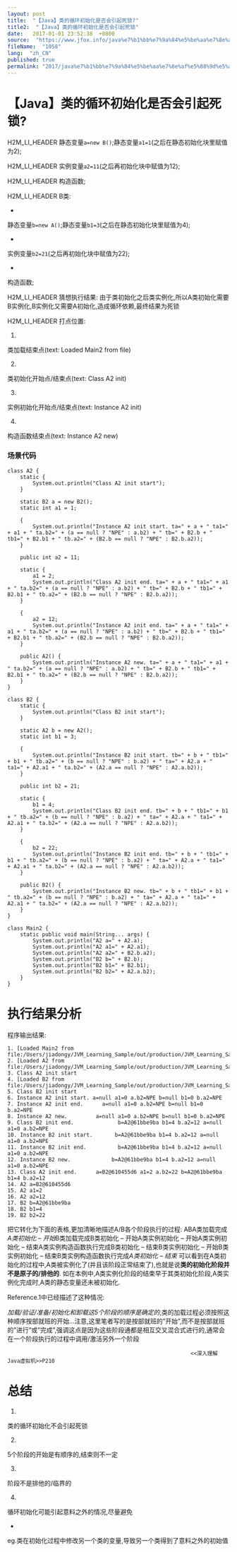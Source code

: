 ```yaml
---
layout: post
title:  "【Java】类的循环初始化是否会引起死锁?"
title2:  "【Java】类的循环初始化是否会引起死锁"
date:   2017-01-01 23:52:38  +0800
source:  "https://www.jfox.info/java%e7%b1%bb%e7%9a%84%e5%be%aa%e7%8e%af%e5%88%9d%e5%a7%8b%e5%8c%96%e6%98%af%e5%90%a6%e4%bc%9a%e5%bc%95%e8%b5%b7%e6%ad%bb%e9%94%81.html"
fileName:  "1058"
lang:  "zh_CN"
published: true
permalink: "2017/java%e7%b1%bb%e7%9a%84%e5%be%aa%e7%8e%af%e5%88%9d%e5%a7%8b%e5%8c%96%e6%98%af%e5%90%a6%e4%bc%9a%e5%bc%95%e8%b5%b7%e6%ad%bb%e9%94%81.html"
---
```


# 【Java】类的循环初始化是否会引起死锁? 


H2M_LI_HEADER 
静态变量`a=new B()`;静态变量`a1=1`(之后在静态初始化块里赋值为2);

H2M_LI_HEADER 
实例变量`a2=11`(之后再初始化块中赋值为12);

H2M_LI_HEADER 
构造函数;

H2M_LI_HEADER 
B类:

- 
静态变量`b=new A()`;静态变量`b1=3`(之后在静态初始化块里赋值为4);

- 
实例变量`b2=21`(之后再初始化块中赋值为22);

- 
构造函数;

H2M_LI_HEADER 
猜想执行结果: 由于类初始化之后类实例化,所以A类初始化需要B实例化,B实例化又需要A初始化,造成循环依赖,最终结果为死锁

H2M_LI_HEADER 
打点位置:

1. 
类加载结束点(text: Loaded Main2 from file)

2. 
类初始化开始点/结束点(text: Class A2 init)

3. 
实例初始化开始点/结束点(text: Instance A2 init)

4. 
构造函数结束点(text: Instance A2 new)

### 场景代码

    class A2 {
        static {
            System.out.println("Class A2 init start");
        }
    
        static B2 a = new B2();
        static int a1 = 1;
    
        {
            System.out.println("Instance A2 init start. ta=" + a + " ta1=" + a1 + " ta.b2=" + (a == null ? "NPE" : a.b2) + " tb=" + B2.b + " tb1=" + B2.b1 + " tb.a2=" + (B2.b == null ? "NPE" : B2.b.a2));
        }
    
        public int a2 = 11;
    
        static {
            a1 = 2;
            System.out.println("Class A2 init end. ta=" + a + " ta1=" + a1 + " ta.b2=" + (a == null ? "NPE" : a.b2) + " tb=" + B2.b + " tb1=" + B2.b1 + " tb.a2=" + (B2.b == null ? "NPE" : B2.b.a2));
        }
    
        {
            a2 = 12;
            System.out.println("Instance A2 init end. ta=" + a + " ta1=" + a1 + " ta.b2=" + (a == null ? "NPE" : a.b2) + " tb=" + B2.b + " tb1=" + B2.b1 + " tb.a2=" + (B2.b == null ? "NPE" : B2.b.a2));
        }
    
        public A2() {
            System.out.println("Instance A2 new. ta=" + a + " ta1=" + a1 + " ta.b2=" + (a == null ? "NPE" : a.b2) + " tb=" + B2.b + " tb1=" + B2.b1 + " tb.a2=" + (B2.b == null ? "NPE" : B2.b.a2));
        }
    }
    
    class B2 {
        static {
            System.out.println("Class B2 init start");
        }
    
        static A2 b = new A2();
        static int b1 = 3;
    
        {
            System.out.println("Instance B2 init start. tb=" + b + " tb1=" + b1 + " tb.a2=" + (b == null ? "NPE" : b.a2) + " ta=" + A2.a + " ta1=" + A2.a1 + " ta.b2=" + (A2.a == null ? "NPE" : A2.a.b2));
        }
    
        public int b2 = 21;
    
        static {
            b1 = 4;
            System.out.println("Class B2 init end. tb=" + b + " tb1=" + b1 + " tb.a2=" + (b == null ? "NPE" : b.a2) + " ta=" + A2.a + " ta1=" + A2.a1 + " ta.b2=" + (A2.a == null ? "NPE" : A2.a.b2));
        }
    
        {
            b2 = 22;
            System.out.println("Instance B2 init end. tb=" + b + " tb1=" + b1 + " tb.a2=" + (b == null ? "NPE" : b.a2) + " ta=" + A2.a + " ta1=" + A2.a1 + " ta.b2=" + (A2.a == null ? "NPE" : A2.a.b2));
        }
    
        public B2() {
            System.out.println("Instance B2 new. tb=" + b + " tb1=" + b1 + " tb.a2=" + (b == null ? "NPE" : b.a2) + " ta=" + A2.a + " ta1=" + A2.a1 + " ta.b2=" + (A2.a == null ? "NPE" : A2.a.b2));
        }
    }
    
    class Main2 {
        static public void main(String... args) {
            System.out.println("A2 a=" + A2.a);
            System.out.println("A2 a1=" + A2.a1);
            System.out.println("A2 a2=" + B2.b.a2);
            System.out.println("B2 b=" + B2.b);
            System.out.println("B2 b1=" + B2.b1);
            System.out.println("B2 b2=" + A2.a.b2);
        }
    }

# 执行结果分析

程序输出结果:

    1. [Loaded Main2 from file:/Users/jiadongy/JVM_Learning_Sample/out/production/JVM_Learning_Sample/]
    2. [Loaded A2 from file:/Users/jiadongy/JVM_Learning_Sample/out/production/JVM_Learning_Sample/]
    3. Class A2 init start
    4. [Loaded B2 from file:/Users/jiadongy/JVM_Learning_Sample/out/production/JVM_Learning_Sample/]
    5. Class B2 init start
    6. Instance A2 init start. a=null a1=0 a.b2=NPE b=null b1=0 b.a2=NPE
    7. Instance A2 init end.      a=null a1=0 a.b2=NPE b=null b1=0 b.a2=NPE
    8. Instance A2 new.         a=null a1=0 a.b2=NPE b=null b1=0 b.a2=NPE
    9. Class B2 init end.              b=A2@61bbe9ba b1=4 b.a2=12 a=null a1=0 a.b2=NPE
    10. Instance B2 init start.       b=A2@61bbe9ba b1=4 b.a2=12 a=null a1=0 a.b2=NPE
    11. Instance B2 init end.          b=A2@61bbe9ba b1=4 b.a2=12 a=null a1=0 a.b2=NPE
    12. Instance B2 new.             b=A2@61bbe9ba b1=4 b.a2=12 a=null a1=0 a.b2=NPE
    13. Class A2 init end.      a=B2@610455d6 a1=2 a.b2=22 b=A2@61bbe9ba b1=4 b.a2=12
    14. A2 a=B2@610455d6
    15. A2 a1=2
    16. A2 a2=12
    17. B2 b=A2@61bbe9ba
    18. B2 b1=4
    19. B2 b2=22

把它转化为下面的表格,更加清晰地描述A/B各个阶段执行的过程:
ABA类加载完成*A类初始化 – 开始*B类加载完成B类初始化 – 开始A类实例初始化 – 开始A类实例初始化 – 结束A类实例构造函数执行完成B类初始化 – 结束B类实例初始化 – 开始B类实例初始化 – 结束B类实例构造函数执行完成*A类初始化 – 结束*
可以看到在A类初始化的过程中,A类被实例化了(并且该阶段正常结束了),也就是说**类的初始化阶段并不是原子的/排他的**.
如在本例中,A类实例化阶段的结束早于其类初始化阶段,A类实例化完成时,A类的静态变量还未被初始化.

Reference.1中已经描述了这种情况:

_加载/验证/准备/初始化和卸载这5个阶段的顺序是确定的_,类的加载过程必须按照这种顺序按部就班的开始…注意,这里笔者写的是按部就班的”开始”,而不是按部就班的”进行”或”完成”,强调这点是因为这些阶段通都是相互交叉混合式进行的,通常会在一个阶段执行的过程中调用/激活另外一个阶段

                                                              <<深入理解Java虚拟机>>P210
    

# 总结

1. 
类的循环初始化不会引起死锁

2. 
5个阶段的开始是有顺序的,结束则不一定

3. 
阶段不是排他的/临界的

4. 
循环初始化可能引起意料之外的情况,尽量避免

- 
eg.类在初始化过程中修改另一个类的变量,导致另一个类得到了意料之外的初始值
